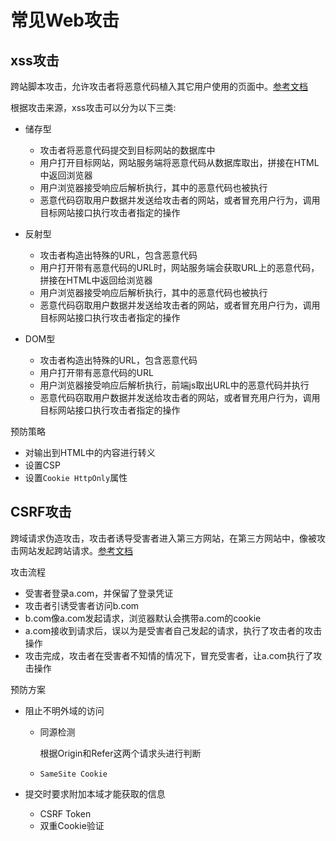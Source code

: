 # 常见Web攻击
## xss攻击
跨站脚本攻击，允许攻击者将恶意代码植入其它用户使用的页面中。[参考文档](https://tech.meituan.com/2018/09/27/fe-security.html)

根据攻击来源，xss攻击可以分为以下三类:
- 储存型
  - 攻击者将恶意代码提交到目标网站的数据库中
  - 用户打开目标网站，网站服务端将恶意代码从数据库取出，拼接在HTML中返回浏览器
  - 用户浏览器接受响应后解析执行，其中的恶意代码也被执行
  - 恶意代码窃取用户数据并发送给攻击者的网站，或者冒充用户行为，调用目标网站接口执行攻击者指定的操作

- 反射型
  - 攻击者构造出特殊的URL，包含恶意代码
  - 用户打开带有恶意代码的URL时，网站服务端会获取URL上的恶意代码，拼接在HTML中返回给浏览器
  - 用户浏览器接受响应后解析执行，其中的恶意代码也被执行
  - 恶意代码窃取用户数据并发送给攻击者的网站，或者冒充用户行为，调用目标网站接口执行攻击者指定的操作

- DOM型
  - 攻击者构造出特殊的URL，包含恶意代码
  - 用户打开带有恶意代码的URL
  - 用户浏览器接受响应后解析执行，前端js取出URL中的恶意代码并执行
  - 恶意代码窃取用户数据并发送给攻击者的网站，或者冒充用户行为，调用目标网站接口执行攻击者指定的操作

预防策略
- 对输出到HTML中的内容进行转义
- 设置CSP
- 设置`Cookie HttpOnly`属性

## CSRF攻击
跨域请求伪造攻击，攻击者诱导受害者进入第三方网站，在第三方网站中，像被攻击网站发起跨站请求。[参考文档](https://tech.meituan.com/2018/10/11/fe-security-csrf.html)

攻击流程
  - 受害者登录a.com，并保留了登录凭证
  - 攻击者引诱受害者访问b.com
  - b.com像a.com发起请求，浏览器默认会携带a.com的cookie
  - a.com接收到请求后，误以为是受害者自己发起的请求，执行了攻击者的攻击操作
  - 攻击完成，攻击者在受害者不知情的情况下，冒充受害者，让a.com执行了攻击操作

预防方案
  - 阻止不明外域的访问
    - 同源检测

      根据Origin和Refer这两个请求头进行判断

    - `SameSite Cookie`

  - 提交时要求附加本域才能获取的信息
    - CSRF Token
    - 双重Cookie验证